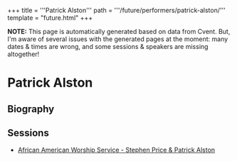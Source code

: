 +++
title = '''Patrick Alston'''
path = '''/future/performers/patrick-alston/'''
template = "future.html"
+++

<p class="todo">
<strong>NOTE:</strong> This page is automatically generated based on data from Cvent.
But, I'm aware of several issues with the generated pages at the moment:
many dates & times are wrong, and some sessions & speakers are missing altogether!
</p>

<h1>Patrick Alston</h1>
<h2>Biography</h2>
<p></p>
<h2>Sessions</h2>
<ul><li><a href="/future/sessions/african-american-worship-service-stephen-price-patrick-alston/">African American Worship Service - Stephen Price & Patrick Alston</a></li>

